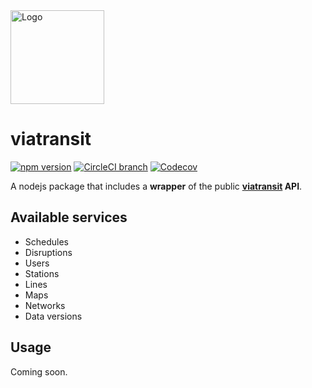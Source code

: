 <img src="https://i.goopics.net/Nxagy.jpg" alt="Logo" width="150px"/>

# viatransit

[![npm version](https://badge.fury.io/js/viatransit.svg)](https://www.npmjs.com/package/viatransit)
[![CircleCI branch](https://img.shields.io/circleci/project/github/viaTransit/SDK/master.svg?style=flat)](https://circleci.com/gh/viaTransit/SDK)
[![Codecov](https://img.shields.io/codecov/c/github/viaTransit/viatransit-SDK.svg)](https://codecov.io/gh/viaTransit/viatransit-SDK)

A nodejs package that includes a **wrapper** of the public **[viatransit](https://viatransit.fr) API**.

## Available services

* Schedules
* Disruptions
* Users
* Stations
* Lines
* Maps
* Networks
* Data versions

## Usage

Coming soon.